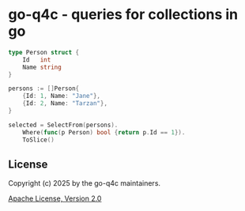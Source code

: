 # go-q4c - queries for collections in go

```go
type Person struct {
    Id   int
    Name string
}

persons := []Person{
    {Id: 1, Name: "Jane"},
    {Id: 2, Name: "Tarzan"},
}

selected = SelectFrom(persons).
	Where(func(p Person) bool {return p.Id == 1}).
	ToSlice()
```

## License
Copyright (c) 2025 by the go-q4c maintainers.

[Apache License, Version 2.0](./license.txt)
